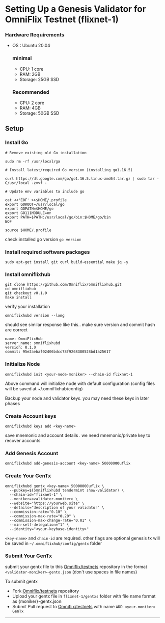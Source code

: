 # Setting Up a Genesis Validator for OmniFlix Testnet (flixnet-1)

### Hardware Requirements

- OS : Ubuntu 20.04
  ### minimal
  
  - CPU: 1 core
  - RAM: 2GB
  - Storage: 25GB SSD
  ### Recommended
  - CPU: 2 core
  - RAM: 4GB
  - Storage: 50GB SSD
  

Setup 
---
### Install Go
```
# Remove existing old Go installation

sudo rm -rf /usr/local/go

# Install latest/required Go version (installing go1.16.5)

curl https://dl.google.com/go/go1.16.5.linux-amd64.tar.gz | sudo tar -C/usr/local -zxvf -

# Update env variables to include go

cat <<'EOF' >>$HOME/.profile
export GOROOT=/usr/local/go
export GOPATH=$HOME/go
export GO111MODULE=on
export PATH=$PATH:/usr/local/go/bin:$HOME/go/bin
EOF

source $HOME/.profile
```
check installed go version
`go version`
### Install required software packages
```
sudo apt-get install git curl build-essential make jq -y
```

### Install omniflixhub
```
git clone https://github.com/Omniflix/omniflixhub.git
cd omniflixhub
git checkout v0.1.0
make install
```
verify your installation
```
omniflixhubd version --long
```
should see similar response like this.. make sure version and commit hash are correct
  ```
 name: OmniFlixHub
server_name: omniflixhubd
version: 0.1.0
commit: 95e2aebaf02406bdcc78f9268380528bd1a25617
```
### Initialize Node
```
omniflixhubd init <your-node-moniker> --chain-id flixnet-1 
```
Above command will initialize node with default configuration (config files will be saved at  ~/.omniflixhub/config)

Backup your node and validator keys. you may need these keys in later phases

### Create Account keys 
```
omniflixhubd keys add <key-name>
```
save mnemonic and account details . we need mnemonic/private key to recover accounts 

### Add Genesis Account
```
omniflixhubd add-genesis-account <key-name> 50000000uflix
```
### Create Your GenTx
```
omniflixhubd gentx <key-name> 50000000uflix \
  --pubkey=$(omniflixhubd tendermint show-validator) \
  --chain-id="flixnet-1" \
  --moniker=<validator-moniker> \
  --website="https://yourweb.site" \
  --details="description of your validator" \
  --commission-rate="0.10" \
  --commission-max-rate="0.20" \
  --commission-max-change-rate="0.01" \
  --min-self-delegation="1" \
  --identity="<your-keybase-identity>" 
```
`<key-name>` and `chain-id` are required. other flags are optional
genesis tx will be saved in `~/.omniflixhub/config/gentx` folder

### Submit Your GenTx
submit your gentx file to this [Omniflix/testnets](https://github.com/Omniflix/testnets) repository in the format `<validator-moniker>-gentx.json` (don\'t use spaces in file names) 


 To submit gentx
 
   - Fork [Omniflix/testnets](https://github.com/Omniflix/testnets) repository
   - Upload your gentx file in `flixnet-1/gentxs` folder with file name format as {moniker}-gentx.json
   - Submit Pull request to [Omniflix/testnets](https://github.com/Omniflix/testnets) with name `ADD <your-moniker> GenTx`

---

  
  
